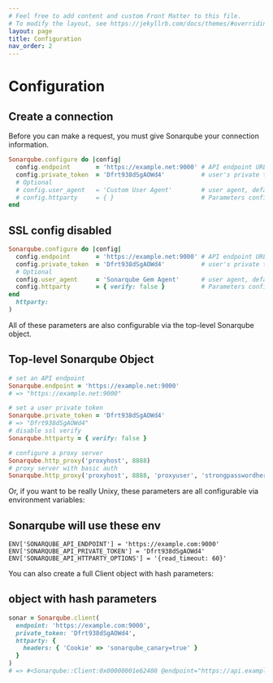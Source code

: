 ```yaml
---
# Feel free to add content and custom Front Matter to this file.
# To modify the layout, see https://jekyllrb.com/docs/themes/#overriding-theme-defaults
layout: page
title: Configuration
nav_order: 2
---
```


# Configuration

## Create a connection

Before you can make a request, you must give Sonarqube your connection information.

```ruby
Sonarqube.configure do |config|
  config.endpoint       = 'https://example.net:9000' # API endpoint URL, default: ENV['SONARQUBE_API_ENDPOINT']
  config.private_token  = 'Dfrt938dSgAOWd4'          # user's private token, default: ENV['SONARQUBE_API_PRIVATE_TOKEN']
  # Optional
  # config.user_agent   = 'Custom User Agent'        # user agent, default: 'Sonarqube Ruby Gem [version]'
  # config.httparty     = { }                        # Parameters config for httparty
end
```


## SSL config disabled
```ruby
Sonarqube.configure do |config|
  config.endpoint       = 'https://example.net:9000' # API endpoint URL, default: ENV['SONARQUBE_API_ENDPOINT']
  config.private_token  = 'Dfrt938dSgAOWd4'          # user's private token, default: ENV['SONARQUBE_API_PRIVATE_TOKEN']
  # Optional
  config.user_agent     = 'Sonarqube Gem Agent'      # user agent, default: 'Sonarqube Ruby Gem [version]'
  config.httparty       = { verify: false }          # Parameters config for httparty
end
  httparty: 
)
```

All of these parameters are also configurable via the top-level Sonarqube object.

## Top-level Sonarqube Object
```ruby
# set an API endpoint
Sonarqube.endpoint = 'https://example.net:9000'
# => "https://example.net:9000"

# set a user private token
Sonarqube.private_token = 'Dfrt938dSgAOWd4'
# => "Dfrt938dSgAOWd4"
# disable ssl verify
Sonarqube.httparty = { verify: false }

# configure a proxy server
Sonarqube.http_proxy('proxyhost', 8888)
# proxy server with basic auth
Sonarqube.http_proxy('proxyhost', 8888, 'proxyuser', 'strongpasswordhere')
```

Or, if you want to be really Unixy, these parameters are all configurable via environment variables:

## Sonarqube will use these env

```
ENV['SONARQUBE_API_ENDPOINT'] = 'https://example.com:9000'
ENV['SONARQUBE_API_PRIVATE_TOKEN'] = 'Dfrt938dSgAOWd4'
ENV['SONARQUBE_API_HTTPARTY_OPTIONS'] = '{read_timeout: 60}'
```
You can also create a full Client object with hash parameters:


## object with hash parameters

```ruby
sonar = Sonarqube.client(
  endpoint: 'https://example.com:9000',
  private_token: 'Dfrt938dSgAOWd4',
  httparty: {
    headers: { 'Cookie' => 'sonarqube_canary=true' }
  }
)
# => #<Sonarqube::Client:0x00000001e62408 @endpoint="https://api.example.com", @private_token="Dfrt938dSgAOWd4", @user_agent="Sonarqube Ruby Gem 2.0.0">
```